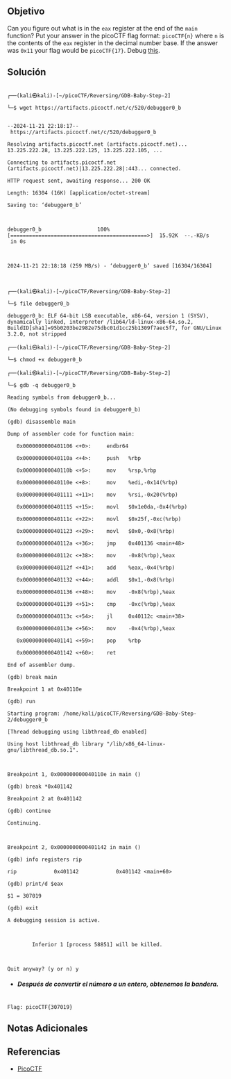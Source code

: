 ## Objetivo

Can you figure out what is in the `eax` register at the end of the `main` function? Put your answer in the picoCTF flag format: `picoCTF{n}` where `n` is the contents of the `eax` register in the decimal number base. If the answer was `0x11` your flag would be `picoCTF{17}`. Debug [this](https://artifacts.picoctf.net/c/520/debugger0_b).

## Solución

```

┌──(kali㉿kali)-[~/picoCTF/Reversing/GDB-Baby-Step-2]

└─$ wget https://artifacts.picoctf.net/c/520/debugger0_b                        

--2024-11-21 22:18:17--  https://artifacts.picoctf.net/c/520/debugger0_b

Resolving artifacts.picoctf.net (artifacts.picoctf.net)... 13.225.222.28, 13.225.222.125, 13.225.222.105, ...

Connecting to artifacts.picoctf.net (artifacts.picoctf.net)|13.225.222.28|:443... connected.

HTTP request sent, awaiting response... 200 OK

Length: 16304 (16K) [application/octet-stream]

Saving to: ‘debugger0_b’

  

debugger0_b                  100%[============================================>]  15.92K  --.-KB/s    in 0s      

  

2024-11-21 22:18:18 (259 MB/s) - ‘debugger0_b’ saved [16304/16304]

  

┌──(kali㉿kali)-[~/picoCTF/Reversing/GDB-Baby-Step-2]

└─$ file debugger0_b

debugger0_b: ELF 64-bit LSB executable, x86-64, version 1 (SYSV), dynamically linked, interpreter /lib64/ld-linux-x86-64.so.2, BuildID[sha1]=95b0203be2982e75dbc01d1cc25b1309f7aec5f7, for GNU/Linux 3.2.0, not stripped

┌──(kali㉿kali)-[~/picoCTF/Reversing/GDB-Baby-Step-2]

└─$ chmod +x debugger0_b

┌──(kali㉿kali)-[~/picoCTF/Reversing/GDB-Baby-Step-2]

└─$ gdb -q debugger0_b  

Reading symbols from debugger0_b...

(No debugging symbols found in debugger0_b)

(gdb) disassemble main

Dump of assembler code for function main:

   0x0000000000401106 <+0>:     endbr64

   0x000000000040110a <+4>:     push   %rbp

   0x000000000040110b <+5>:     mov    %rsp,%rbp

   0x000000000040110e <+8>:     mov    %edi,-0x14(%rbp)

   0x0000000000401111 <+11>:    mov    %rsi,-0x20(%rbp)

   0x0000000000401115 <+15>:    movl   $0x1e0da,-0x4(%rbp)

   0x000000000040111c <+22>:    movl   $0x25f,-0xc(%rbp)

   0x0000000000401123 <+29>:    movl   $0x0,-0x8(%rbp)

   0x000000000040112a <+36>:    jmp    0x401136 <main+48>

   0x000000000040112c <+38>:    mov    -0x8(%rbp),%eax

   0x000000000040112f <+41>:    add    %eax,-0x4(%rbp)

   0x0000000000401132 <+44>:    addl   $0x1,-0x8(%rbp)

   0x0000000000401136 <+48>:    mov    -0x8(%rbp),%eax

   0x0000000000401139 <+51>:    cmp    -0xc(%rbp),%eax

   0x000000000040113c <+54>:    jl     0x40112c <main+38>

   0x000000000040113e <+56>:    mov    -0x4(%rbp),%eax

   0x0000000000401141 <+59>:    pop    %rbp

   0x0000000000401142 <+60>:    ret

End of assembler dump.

(gdb) break main

Breakpoint 1 at 0x40110e

(gdb) run

Starting program: /home/kali/picoCTF/Reversing/GDB-Baby-Step-2/debugger0_b

[Thread debugging using libthread_db enabled]

Using host libthread_db library "/lib/x86_64-linux-gnu/libthread_db.so.1".

  

Breakpoint 1, 0x000000000040110e in main ()

(gdb) break *0x401142

Breakpoint 2 at 0x401142

(gdb) continue

Continuing.

  

Breakpoint 2, 0x0000000000401142 in main ()

(gdb) info registers rip

rip            0x401142            0x401142 <main+60>

(gdb) print/d $eax

$1 = 307019

(gdb) exit

A debugging session is active.

  

        Inferior 1 [process 58851] will be killed.

  

Quit anyway? (y or n) y

```

  

- ##### Después de convertir el número a un entero, obtenemos la bandera.

```

Flag: picoCTF{307019}

```

## Notas Adicionales

## Referencias

- [PicoCTF](https://play.picoctf.org)